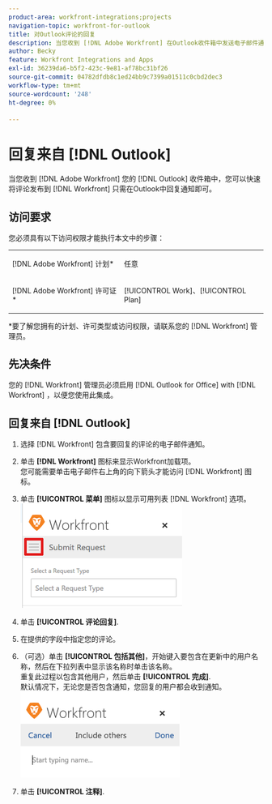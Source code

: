```yaml
---
product-area: workfront-integrations;projects
navigation-topic: workfront-for-outlook
title: 对Outlook评论的回复
description: 当您收到 [!DNL Adobe Workfront] 在Outlook收件箱中发送电子邮件通知时，您可以快速将评论发布到 [!DNL Workfront] 只需在Outlook中回复通知即可。
author: Becky
feature: Workfront Integrations and Apps
exl-id: 36239da6-b5f2-423c-9e81-af78bc31bf26
source-git-commit: 04782dfdb8c1ed24bb9c7399a01511c0cbd2dec3
workflow-type: tm+mt
source-wordcount: '248'
ht-degree: 0%

---
```


# 回复来自 [!DNL Outlook]

当您收到 [!DNL Adobe Workfront] 您的 [!DNL Outlook] 收件箱中，您可以快速将评论发布到 [!DNL Workfront] 只需在Outlook中回复通知即可。

## 访问要求

您必须具有以下访问权限才能执行本文中的步骤：

<table style="table-layout:auto"> 
 <col> 
 <col> 
 <tbody> 
  <tr> 
   <td role="rowheader">[!DNL Adobe Workfront] 计划*</td> 
   <td> <p>任意</p> </td> 
  </tr> 
  <tr> 
   <td role="rowheader">[!DNL Adobe Workfront] 许可证*</td> 
   <td> <p>[!UICONTROL Work]、[!UICONTROL Plan]</p> </td> 
  </tr> 
 </tbody> 
</table>

&#42;要了解您拥有的计划、许可类型或访问权限，请联系您的 [!DNL Workfront] 管理员。

## 先决条件

您的 [!DNL Workfront] 管理员必须启用 [!DNL Outlook for Office] with [!DNL Workfront] ，以便您使用此集成。

## 回复来自 [!DNL Outlook]

1. 选择 [!DNL Workfront] 包含要回复的评论的电子邮件通知。
1. 单击 **[!DNL Workfront]** 图标来显示Workfront加载项。\
   您可能需要单击电子邮件右上角的向下箭头才能访问 [!DNL Workfront] 图标。

1. 单击 **[!UICONTROL 菜单]** 图标以显示可用列表 [!DNL Workfront] 选项。\
   ![o365_addin_menu_icon.png](assets/o365-addin-menu-icon.png)

1. 单击 **[!UICONTROL 评论回复]**.
1. 在提供的字段中指定您的评论。
1. （可选）单击 **[!UICONTROL 包括其他]**，开始键入要包含在更新中的用户名称，然后在下拉列表中显示该名称时单击该名称。\
   重复此过程以包含其他用户，然后单击 **[!UICONTROL 完成]**.\
   默认情况下，无论您是否包含通知，您回复的用户都会收到通知。\
   ![o365_addin_includeothers.png](assets/o365-addin-includeothers.png)

1. 单击 **[!UICONTROL 注释]**.
